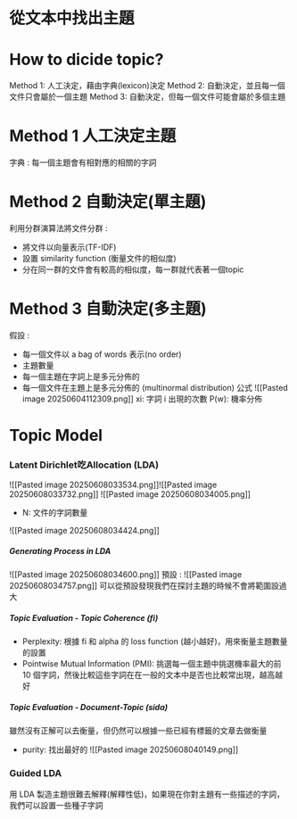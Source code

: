 # 從文本中找出主題
# How to dicide topic?
Method 1: 人工決定，藉由字典(lexicon)決定
Method 2: 自動決定，並且每一個文件只會屬於一個主題
Method 3: 自動決定，但每一個文件可能會屬於多個主題

# Method 1 人工決定主題
字典 : 每一個主題會有相對應的相關的字詞

# Method 2 自動決定(單主題)
利用分群演算法將文件分群 :
- 將文件以向量表示(TF-IDF)
- 設置 similarity function (衡量文件的相似度)
- 分在同一群的文件會有較高的相似度，每一群就代表著一個topic

# Method 3 自動決定(多主題)
假設 :
- 每一個文件以 a bag of words 表示(no order)
- 主題數量
- 每一個主題在字詞上是多元分佈的
- 每一個文件在主題上是多元分佈的 (multinormal distribution)
公式
![[Pasted image 20250604112309.png]]
xi: 字詞 i 出現的次數
P(w): 機率分佈

# Topic Model
### Latent Dirichlet吃Allocation (LDA)
![[Pasted image 20250608033534.png]]![[Pasted image 20250608033732.png]]
![[Pasted image 20250608034005.png]]
- N: 文件的字詞數量

![[Pasted image 20250608034424.png]]
##### Generating Process in LDA
![[Pasted image 20250608034600.png]]
預設 : ![[Pasted image 20250608034757.png]]
可以從預設發現我們在探討主題的時候不會將範圍設過大

##### Topic Evaluation - Topic Coherence (fi)
- Perplexity: 根據 fi 和 alpha 的 loss function (越小越好)，用來衡量主題數量的設置
- Pointwise Mutual Information (PMI): 挑選每一個主題中挑選機率最大的前 10 個字詞，然後比較這些字詞在在一般的文本中是否也比較常出現，越高越好

##### Topic Evaluation - Document-Topic (sida)
雖然沒有正解可以去衡量，但仍然可以根據一些已經有標籤的文章去做衡量
- purity: 找出最好的
![[Pasted image 20250608040149.png]]

### Guided LDA
用 LDA 製造主題很難去解釋(解釋性低)，如果現在你對主題有一些描述的字詞，我們可以設置一些種子字詞